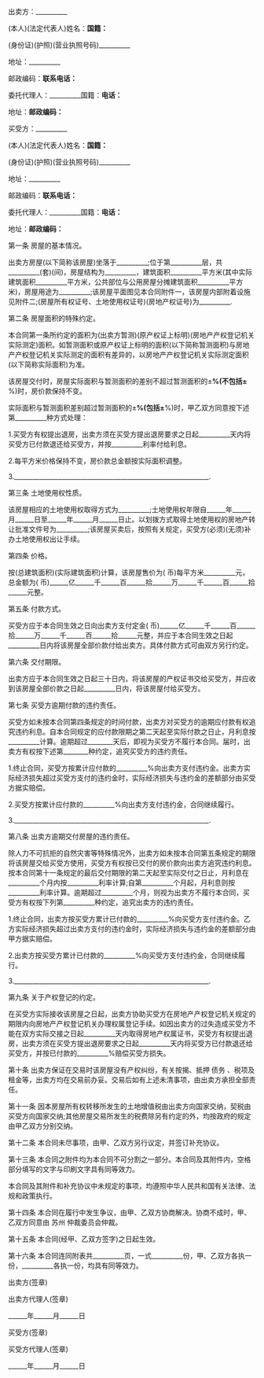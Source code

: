 
 


出卖方：__________


(本人)(法定代表人)姓名：__________国籍：__________


(身份证)(护照)(营业执照号码)__________


地址：__________


邮政编码：__________联系电话：__________


委托代理人：__________国籍：__________电话：__________


地址：__________邮政编码：__________


买受方：__________


(本人)(法定代表人)姓名：__________国籍：__________


(身份证)(护照)(营业执照号码)__________


地址：__________


邮政编码：__________联系电话：__________


委托代理人：__________国籍：__________电话：__________


地址：__________邮政编码：__________


第一条 房屋的基本情况。


出卖方房屋(以下简称该房屋)坐落于__________;位于第__________层，共__________(套)(间)，房屋结构为__________，建筑面积__________平方米(其中实际建筑面积__________平方米，公共部位与公用房屋分摊建筑面积__________平方米)，房屋用途为__________;该房屋平面图见本合同附件一，该房屋内部附着设施见附件二;(房屋所有权证号、土地使用权证号)(房地产权证号)为__________.


第二条 房屋面积的特殊约定。


本合同第一条所约定的面积为(出卖方暂测)(原产权证上标明)(房地产产权登记机关实际测定)面积。如暂测面积或原产权证上标明的面积(以下简称暂测面积)与房地产产权登记机关实际测定的面积有差异的，以房地产产权登记机关实际测定面积(以下简称实际面积)为准。


该房屋交付时，房屋实际面积与暂测面积的差别不超过暂测面积的±__________%(不包括±__________%)时，房价款保持不变。


实际面积与暂测面积差别超过暂测面积的±__________%(包括±__________%)时，甲乙双方同意按下述第__________种方式处理：


1.买受方有权提出退房，出卖方须在买受方提出退房要求之日起__________天内将买受方已付款退还给买受方，并按__________利率付给利息。


2.每平方米价格保持不变，房价款总金额按实际面积调整。


3.______________________________________________________________.


第三条 土地使用权性质。


该房屋相应的土地使用权取得方式为__________;土地使用权年限自______年______月______日至______年______月______日止。以划拨方式取得土地使用权的房地产转让批准文件号为__________;该房屋买卖后，按照有关规定，买受方(必须)(无须)补办土地使用权出让手续。


第四条 价格。


按(总建筑面积)(实际建筑面积)计算，该房屋售价为( 币)每平方米__________元，总金额为( 币)______亿______千______百______拾______万______千______百______拾______元整。


第五条 付款方式。


买受方应于本合同生效之日向出卖方支付定金( 币)______亿______千______百______拾______万______千______百______拾______元整，并应于本合同生效之日起__________日内将该房屋全部价款付给出卖方。具体付款方式可由双方另行约定。


第六条 交付期限。


出卖方应于本合同生效之日起三十日内，将该房屋的产权证书交给买受方，并应收到该房屋全部价款之日起__________日内，将该房屋付给买受方。


第七条 买受方逾期付款的违约责任。


买受方如未按本合同第四条规定的时间付款，出卖方对买受方的逾期应付款有权追究违约利息。自本合同规定的应付款限期之第二天起至实际付款之日止，月利息按__________计算。逾期超过________天后，即视为买受方不履行本合同。届时，出卖方有权按下述第________种约定，追究买受方的违约责任。


1.终止合同，买受方按累计应付款的__________%向出卖方支付违约金。出卖方实际经济损失超过买受方支付的违约金时，实际经济损失与违约金的差额部分由买受方据实赔偿。


2.买受方按累计应付款的__________%向出卖方支付违约金，合同继续履行。


3.______________________________________________________________.


第八条 出卖方逾期交付房屋的违约责任。


除人力不可抗拒的自然灾害等特殊情况外，出卖方如未按本合同第五条规定的期限将该房屋交给买受方使用，买受方有权按已交付的房价款向出卖方追究违约利息。按本合同第十一条规定的最后交付期限的第二天起至实际交付之日止，月利息在__________个月内按__________利率计算;自第__________个月起，月利息则按__________利率计算。逾期超过__________个月，则视为出卖方不履行本合同，买受方有权按下列第__________种约定，追究出卖方的违约责任。


1.终止合同，出卖方按买受方累计已付款的__________%向买受方支付违约金。乙方实际经济损失超过出卖方支付的违约金时，实际经济损失与违约金的差额部分由甲方据实赔偿。


2.出卖方按买受方累计已付款的__________%向买受方支付违约金，合同继续履行。


3.______________________________________________________________.


第九条 关于产权登记的约定。


在买受方实际接收该房屋之日起，出卖方协助买受方在房地产产权登记机关规定的期限内向房地产产权登记机关办理权属登记手续。如因出卖方的过失造成买受方不能在双方实际交接之日起__________天内取得房地产权属证书，买受方有权提出退房，出卖方须在买受方提出退房要求之日起__________天内将买受方已付款退还给买受方，并按已付款的__________%赔偿买受方损失。


第十条 出卖方保证在交易时该房屋没有产权纠纷，有关按揭、抵押
债务
、税项及租金等，出卖方均在交易前办妥。交易后如有上述未清事项，由出卖方承担全部责任。


第十一条 因本房屋所有权转移所发生的土地增值税由出卖方向国家交纳，契税由买受方向国家交纳;其他房屋交易所发生的税费除另有约定的外，均按政府的规定由甲乙双方分别交纳。


第十二条 本合同未尽事项，由甲、乙双方另行议定，并签订补充协议。


第十三条 本合同之附件均为本合同不可分割之一部分。本合同及其附件内，空格部分填写的文字与印刷文字具有同等效力。


本合同及其附件和补充协议中未规定的事项，均遵照中华人民共和国有关法律、法规和政策执行。


第十四条 本合同在履行中发生争议，由甲、乙双方协商解决。协商不成时，甲、乙双方同意由
苏州
仲裁委员会仲裁。


第十五条 本合同(经甲、乙双方签字)之日起生效。


第十六条 本合同连同附表共__________页，一式__________份，甲、乙双方各执一份，__________各执一份，均具有同等效力。


出卖方(签章)


出卖方代理人(签章)


______年______月______日


买受方(签章)


买受方代理人(签章)


______年______月______日
 


 

 
 
 
 
 
  


  
 

  


  


  
 
 
 
 

